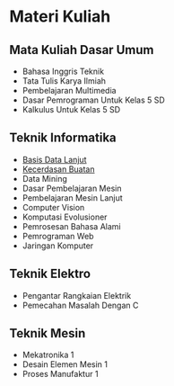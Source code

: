 # Materi Kuliah

## Mata Kuliah Dasar Umum

- Bahasa Inggris Teknik
- Tata Tulis Karya Ilmiah
- Pembelajaran Multimedia
- Dasar Pemrograman Untuk Kelas 5 SD
- Kalkulus Untuk Kelas 5 SD

## Teknik Informatika

- [Basis Data Lanjut](/course-materials/basis-data-lanjut/2020-2021/)
- [Kecerdasan Buatan](/course-materials/kecerdasan-buatan/2020-2021/)
- Data Mining
- Dasar Pembelajaran Mesin
- Pembelajaran Mesin Lanjut
- Computer Vision
- Komputasi Evolusioner
- Pemrosesan Bahasa Alami
- Pemrograman Web
- Jaringan Komputer

## Teknik Elektro

- Pengantar Rangkaian Elektrik
- Pemecahan Masalah Dengan C

## Teknik Mesin

- Mekatronika 1
- Desain Elemen Mesin 1
- Proses Manufaktur 1
